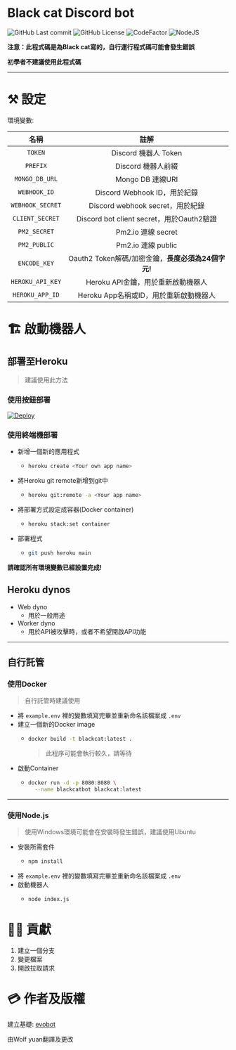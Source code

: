 # Black cat Discord bot
![GitHub Last commit](https://img.shields.io/github/last-commit/Discord-cat-dev/blackcat?color=%23181717&logo=GitHub&style=for-the-badge)
![GitHub License](https://img.shields.io/github/license/Discord-cat-dev/blackcat?color=%23F05032&logo=git&style=for-the-badge)
![CodeFactor](https://img.shields.io/codefactor/grade/github/Discord-cat-dev/blackcat/main?color=%23F44A6A&logo=codefactor&style=for-the-badge)
![NodeJS](https://img.shields.io/badge/Node.js-%2343853D.svg?style=for-the-badge&logo=node.js&logoColor=white)

**注意：此程式碼是為Black cat寫的，自行運行程式碼可能會發生錯誤**

**初學者不建議使用此程式碼**

***

# ⚒️ 設定

環境變數:

| 名稱 | 註解 |
| :---: | :---: |
| `TOKEN` | Discord 機器人 Token |
| `PREFIX` | Discord 機器人前綴 |
| `MONGO_DB_URL` | Mongo DB 連線URI |
| `WEBHOOK_ID` | Discord Webhook ID，用於紀錄 |
| `WEBHOOK_SECRET` | Discord webhook secret，用於紀錄 |
| `CLIENT_SECRET` | Discord bot client secret，用於Oauth2驗證 |
| `PM2_SECRET` | Pm2.io 連線 secret |
| `PM2_PUBLIC` | Pm2.io 連線 public |
| `ENCODE_KEY` | Oauth2 Token解碼/加密金鑰，**長度必須為24個字元!** |
| `HEROKU_API_KEY` | Heroku API金鑰，用於重新啟動機器人 |
| `HEROKU_APP_ID` | Heroku App名稱或ID，用於重新啟動機器人 |

# 🏗️ 啟動機器人

## 部署至Heroku
> 建議使用此方法

### 使用按鈕部署

[![Deploy](https://www.herokucdn.com/deploy/button.svg)](https://heroku.com/deploy)

### 使用終端機部署

- 新增一個新的應用程式
  - ```sh
    heroku create <Your own app name>
    ```
- 將Heroku git remote新增到git中
  - ```sh
    heroku git:remote -a <Your app name>
    ```
- 將部署方式設定成容器(Docker container)
  - ```sh
    heroku stack:set container
    ```
- 部署程式
  - ```sh
    git push heroku main
    ```

**請確認所有環境變數已經設置完成!**

## Heroku dynos
- Web dyno
  - 用於一般用途
- Worker dyno
  - 用於API被攻擊時，或者不希望開啟API功能

***

## 自行託管

### 使用Docker
> 自行託管時建議使用

- 將 `example.env` 裡的變數填寫完畢並重新命名該檔案成 `.env`
- 建立一個新的Docker image
  - ```sh
    docker build -t blackcat:latest .
    ```
    > 此程序可能會執行較久，請等待
- 啟動Container
  - ```sh
    docker run -d -p 8080:8080 \
      --name blackcatbot blackcat:latest
    ```

***

### 使用Node.js
> 使用Windows環境可能會在安裝時發生錯誤，建議使用Ubuntu

- 安裝所需套件
  - ```sh
    npm install
    ```
- 將 `example.env` 裡的變數填寫完畢並重新命名該檔案成 `.env`
- 啟動機器人
  - ```sh
    node index.js
    ```

# 👨‍💻 貢獻

1. 建立一個分支
2. 變更檔案
3. 開啟拉取請求

# 💳 作者及版權

建立基礎: [evobot](https://github.com/eritislami/evobot/)

由Wolf yuan翻譯及更改
